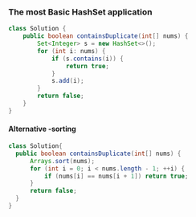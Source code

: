 ### The most Basic HashSet application

```java
class Solution {
    public boolean containsDuplicate(int[] nums) {
        Set<Integer> s = new HashSet<>();
        for (int i: nums) {
            if (s.contains(i)) {
                return true;
            }
            s.add(i);
        }
        return false;
    }
}
```



#### Alternative -sorting

```java
class Solution{  
  public boolean containsDuplicate(int[] nums) {
      Arrays.sort(nums);
      for (int i = 0; i < nums.length - 1; ++i) {
          if (nums[i] == nums[i + 1]) return true;
      }
      return false;
  }
}
```

